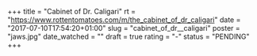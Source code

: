 +++
title = "Cabinet of Dr. Caligari"
rt = "https://www.rottentomatoes.com/m/the_cabinet_of_dr_caligari"
date = "2017-07-10T17:54:20+01:00"
slug = "cabinet_of_dr__caligari"
poster = "jaws.jpg"
date_watched = ""
draft = true
rating = "-"
status = "PENDING"
+++